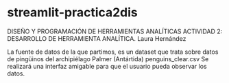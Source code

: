 # streamlit-practica2dis


DISEÑO Y PROGRAMACIÓN DE HERRAMIENTAS ANALÍTICAS
ACTIVIDAD 2: DESARROLLO DE HERRAMIENTA ANALÍTICA.
Laura Hernández

La fuente de datos de la que partimos, es un dataset que trata sobre datos de pingüinos del archipiélago Palmer (Antártida) penguins_clear.csv
Se realizará una interfaz amigable para que el usuario pueda observar los datos.
